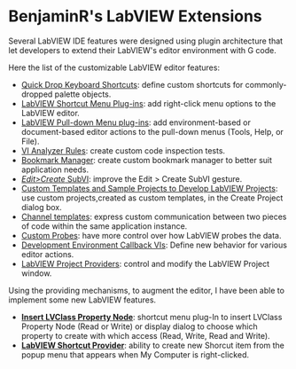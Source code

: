# BenjaminR's LabVIEW Extensions

Several LabVIEW IDE features were designed using plugin architecture that let developers to extend their LabVIEW's editor environment with G code.

Here the list of the customizable LabVIEW editor features:

- [Quick Drop Keyboard Shortcuts](https://forums.ni.com/t5/Quick-Drop-Enthusiasts/gh-p/grp-1251): define custom shortcuts for commonly-dropped palette objects.
- [LabVIEW Shortcut Menu Plug-ins](https://forums.ni.com/t5/LabVIEW-Shortcut-Menu-Plug-Ins/tkb-p/3013): add right-click menu options to the LabVIEW editor.
- [LabVIEW Pull-down Menu plug-ins](https://forums.ni.com/t5/Developer-Center-Resources/Integrating-into-the-LabVIEW-Menus/ta-p/3518025): add environment-based or document-based editor actions to the pull-down menus (Tools, Help, or File).
- [VI Analyzer Rules](https://forums.ni.com/t5/VI-Analyzer-Enthusiasts/ct-p/7021): create custom code inspection tests.
- [Bookmark Manager](https://forums.ni.com/t5/Developer-Center-Resources/Creating-a-Custom-Bookmark-Manager-for-LabVIEW/ta-p/3513079): create custom bookmark manager to better suit application needs.
- [_Edit>Create_ SubVI](http://labviewartisan.blogspot.com/2011/08/how-to-customize-edit-create-subvi-in.html): improve the Edit > Create SubVI gesture.
- [Custom Templates and Sample Projects to Develop LabVIEW Projects](https://knowledge.ni.com/KnowledgeArticleDetails?id=kA03q000000x1k8CAA&l=en-CA): use custom projects,created as custom templates, in the Create Project dialog box.
- [Channel templates](https://forums.ni.com/t5/LabVIEW-Channel-Wires/Getting-Started-With-Channel-Wires/m-p/3505658): express custom communication between two pieces of code within the same application instance.
- [Custom Probes](https://zone.ni.com/reference/en-XX/help/371361P-01/lvhowto/creating_custom_probes/): have more control over how LabVIEW probes the data.
- [Development Environment Callback VIs](https://labviewwiki.org/wiki/Development_Environment_Event_Callback_VIs): Define new behavior for various editor actions.
- [LabVIEW Project Providers](https://forums.ni.com/t5/LabVIEW-Project-Providers/gh-p/bymqyodmkc): control and modify the LabVIEW Project window.

Using the providing mechanisms, to augment the editor, I have been able to implement some new LabVIEW features. 

- [**Insert LVClass Property Node**](https://github.com/BenjaminRLabVIEWExtensions/Insert-LVClass-Property-Node): shortcut menu plug-In to insert LVClass Property Node (Read or Write) or display dialog to choose which property to create with which access (Read, Write, Read and Write).
- [**LabVIEW Shortcut Provider**](https://github.com/BenjaminRLabVIEWExtensions/lvshortcut_provider): ability to create new Shorcut item from the popup menu that appears when My Computer is right-clicked.
